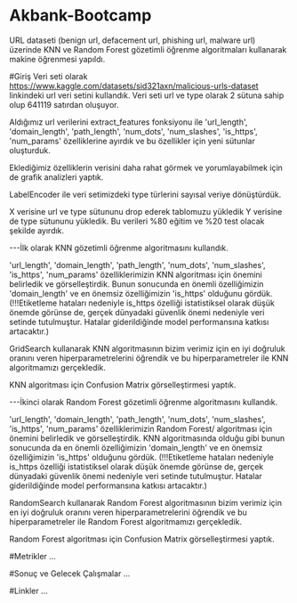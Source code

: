 # Akbank-Bootcamp
URL dataseti (benign url, defacement url, phishing url, malware url) üzerinde KNN ve Random Forest gözetimli öğrenme algoritmaları kullanarak makine öğrenmesi yapıldı.


#Giriş
Veri seti olarak https://www.kaggle.com/datasets/sid321axn/malicious-urls-dataset linkindeki url veri setini kullandık. 
Veri seti url ve type olarak 2 sütuna sahip olup 641119 satırdan oluşuyor.

Aldığımız url verilerini extract_features fonksiyonu ile 'url_length', 'domain_length', 'path_length', 'num_dots', 'num_slashes', 'is_https', 'num_params' özelliklerine ayırdık ve bu özellikler için yeni sütunlar oluşturduk. 

Eklediğimiz özelliklerin verisini daha rahat görmek ve yorumlayabilmek için de grafik analizleri yaptık.

LabelEncoder ile veri setimizdeki type türlerini sayısal veriye dönüştürdük.

X verisine url ve type sütununu drop ederek tablomuzu yükledik Y verisine de type sütununu yükledik. Bu verileri %80 eğitim ve %20 test olacak şekilde ayırdık.

---İlk olarak KNN gözetimli öğrenme algoritmasını kullandık.

'url_length', 'domain_length', 'path_length', 'num_dots', 'num_slashes', 'is_https', 'num_params' özelliklerimizin KNN algoritması için önemini belirledik ve görselleştirdik. Bunun sonucunda en önemli özelliğimizin 'domain_length' ve en önemsiz özelliğimizin 'is_https' olduğunu gördük. (!!!Etiketleme hataları nedeniyle is_https özelliği istatistiksel olarak düşük önemde görünse de, gerçek dünyadaki güvenlik önemi nedeniyle veri setinde tutulmuştur. Hatalar giderildiğinde model performansına katkısı artacaktır.)

GridSearch kullanarak KNN algoritmasının bizim verimiz için en iyi doğruluk oranını veren hiperparametrelerini öğrendik ve bu hiperparametreler ile KNN algoritmamızı gerçekledik.

KNN algoritması için Confusion Matrix görselleştirmesi yaptık. 

---İkinci olarak Random Forest gözetimli öğrenme algoritmasını kullandık.

'url_length', 'domain_length', 'path_length', 'num_dots', 'num_slashes', 'is_https', 'num_params' özelliklerimizin Random Forest/ algoritması için önemini belirledik ve görselleştirdik. KNN algoritmasında olduğu gibi bunun sonucunda da en önemli özelliğimizin 'domain_length' ve en önemsiz özelliğimizin 'is_https' olduğunu gördük. (!!!Etiketleme hataları nedeniyle is_https özelliği istatistiksel olarak düşük önemde görünse de, gerçek dünyadaki güvenlik önemi nedeniyle veri setinde tutulmuştur. Hatalar giderildiğinde model performansına katkısı artacaktır.)

RandomSearch kullanarak Random Forest algoritmasının bizim verimiz için en iyi doğruluk oranını veren hiperparametrelerini öğrendik ve bu hiperparametreler ile Random Forest algoritmamızı gerçekledik.

Random Forest algoritması için Confusion Matrix görselleştirmesi yaptık.

#Metrikler
...

#Sonuç ve Gelecek Çalışmalar
...

#Linkler
...

